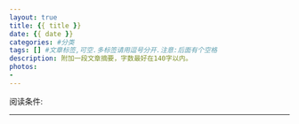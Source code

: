 ```yaml
---
layout: true
title: {{ title }}
date: {{ date }}
categories: #分类
tags: [] #文章标签,可空.多标签请用逗号分开.注意:后面有个空格
description: 附加一段文章摘要，字数最好在140字以内。
photos:
-
---
```


阅读条件:
>

---

<!--more-->
